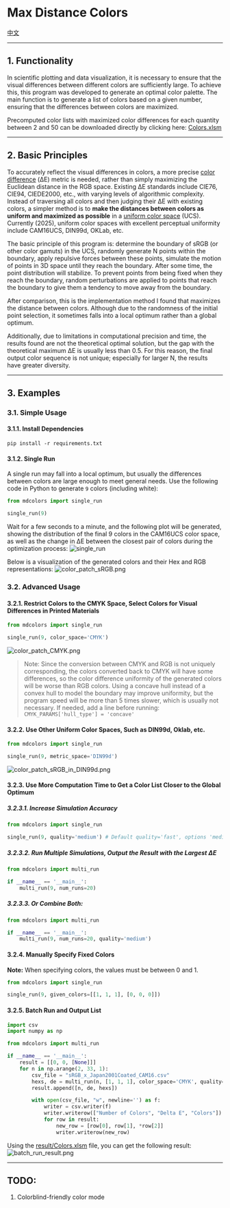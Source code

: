 # Max Distance Colors

[中文](README.md)

-----------
## 1. Functionality
In scientific plotting and data visualization, it is necessary to ensure that the visual differences between different colors are sufficiently large. To achieve this, this program was developed to generate an optimal color palette. The main function is to generate a list of colors based on a given number, ensuring that the differences between colors are maximized.

Precomputed color lists with maximized color differences for each quantity between 2 and 50 can be downloaded directly by clicking here: [Colors.xlsm](results/Colors.xlsm)

-----------
## 2. Basic Principles
To accurately reflect the visual differences in colors, a more precise [color difference](https://en.wikipedia.org/wiki/Color_difference) (ΔE) metric is needed, rather than simply maximizing the Euclidean distance in the RGB space. Existing ΔE standards include CIE76, CIE94, CIEDE2000, etc., with varying levels of algorithmic complexity. Instead of traversing all colors and then judging their ΔE with existing colors, a simpler method is to **make the distances between colors as uniform and maximized as possible** in a [uniform color space](https://en.wikipedia.org/wiki/Color_appearance_model) (UCS). Currently (2025), uniform color spaces with excellent perceptual uniformity include CAM16UCS, DIN99d, OKLab, etc.

The basic principle of this program is: determine the boundary of sRGB (or other color gamuts) in the UCS, randomly generate N points within the boundary, apply repulsive forces between these points, simulate the motion of points in 3D space until they reach the boundary. After some time, the point distribution will stabilize. To prevent points from being fixed when they reach the boundary, random perturbations are applied to points that reach the boundary to give them a tendency to move away from the boundary.

After comparison, this is the implementation method I found that maximizes the distance between colors. Although due to the randomness of the initial point selection, it sometimes falls into a local optimum rather than a global optimum.

Additionally, due to limitations in computational precision and time, the results found are not the theoretical optimal solution, but the gap with the theoretical maximum ΔE is usually less than 0.5. For this reason, the final output color sequence is not unique; especially for larger N, the results have greater diversity.

-----------
## 3. Examples
### 3.1. Simple Usage
#### 3.1.1. Install Dependencies
```commandline
pip install -r requirements.txt
```

#### 3.1.2. Single Run
A single run may fall into a local optimum, but usually the differences between colors are large enough to meet general needs. Use the following code in Python to generate `9` colors (including white):
```python
from mdcolors import single_run

single_run(9)
```
Wait for a few seconds to a minute, and the following plot will be generated, showing the distribution of the final 9 colors in the CAM16UCS color space, as well as the change in ΔE between the closest pair of colors during the optimization process:
![single_run](example/single_run.png)

Below is a visualization of the generated colors and their Hex and RGB representations:
![color_patch_sRGB.png](example/color_patch_sRGB.png)

### 3.2. Advanced Usage
#### 3.2.1. Restrict Colors to the CMYK Space, Select Colors for Visual Differences in Printed Materials
```python
from mdcolors import single_run

single_run(9, color_space='CMYK')
```
![color_patch_CMYK.png](example/color_patch_CMYK.png)

>Note: Since the conversion between CMYK and RGB is not uniquely corresponding, the colors converted back to CMYK will have some differences, so the color difference uniformity of the generated colors will be worse than RGB colors. Using a concave hull instead of a convex hull to model the boundary may improve uniformity, but the program speed will be more than 5 times slower, which is usually not necessary. If needed, add a line before running: `CMYK_PARAMS['hull_type'] = 'concave'`

#### 3.2.2. Use Other Uniform Color Spaces, Such as DIN99d, Oklab, etc.
```python
from mdcolors import single_run

single_run(9, metric_space='DIN99d')
```
![color_patch_sRGB_in_DIN99d.png](example/color_patch_sRGB_in_DIN99d.png)

#### 3.2.3. Use More Computation Time to Get a Color List Closer to the Global Optimum
##### 3.2.3.1. Increase Simulation Accuracy
```python
from mdcolors import single_run

single_run(9, quality='medium') # Default quality='fast', options 'medium', 'slow'
```

##### 3.2.3.2. Run Multiple Simulations, Output the Result with the Largest ΔE
```python
from mdcolors import multi_run

if __name__ == '__main__':
    multi_run(9, num_runs=20)
```
##### 3.2.3.3. Or Combine Both:
```python
from mdcolors import multi_run

if __name__ == '__main__':
    multi_run(9, num_runs=20, quality='medium')
```

#### 3.2.4. Manually Specify Fixed Colors
**Note:** When specifying colors, the values must be between 0 and 1.
```python
from mdcolors import single_run

single_run(9, given_colors=[[1, 1, 1], [0, 0, 0]])
```

#### 3.2.5. Batch Run and Output List
```python
import csv
import numpy as np

from mdcolors import multi_run

if __name__ == '__main__':
    result = [[0, 0, [None]]]
    for n in np.arange(2, 33, 1):
        csv_file = "sRGB_x_Japan2001Coated_CAM16.csv"
        hexs, de = multi_run(n, [1, 1, 1], color_space='CMYK', quality='medium', num_runs=32, show=False)
        result.append([n, de, hexs])

        with open(csv_file, "w", newline='') as f:
            writer = csv.writer(f)
            writer.writerow(["Number of Colors", "Delta E", "Colors"])
            for row in result:
                new_row = [row[0], row[1], *row[2]]
                writer.writerow(new_row)
```
Using the [result/Colors.xlsm](result/Colors.xlsm) file, you can get the following result:
![batch_run_result.png](example/batch_run_result.png)


------------
## TODO:
1. Colorblind-friendly color mode
